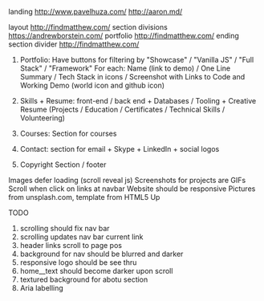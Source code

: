 landing http://www.pavelhuza.com/  http://aaron.md/

layout http://findmatthew.com/
section divisions https://andrewborstein.com/
portfolio http://findmatthew.com/
ending section divider http://findmatthew.com/



1) Portfolio: Have buttons for filtering by "Showcase" / "Vanilla JS" / "Full Stack" / "Framework"
For each: Name (link to demo) / One Line Summary / Tech Stack in icons / Screenshot with Links to Code and Working Demo (world icon and github icon)

2) Skills + Resume: front-end / back end + Databases / Tooling + Creative
Resume (Projects / Education / Certificates / Technical Skills / Volunteering)

3) Courses: Section for courses

4) Contact: section for email + Skype + LinkedIn + social logos 

5) Copyright Section / footer

Images defer loading (scroll reveal js)
Screenshots for projects are GIFs
Scroll when click on links at navbar
Website should be responsive
Pictures from unsplash.com, template from HTML5 Up



TODO
1. scrolling should fix nav bar
2. scrolling updates nav bar current link
3. header links scroll to page pos
4. background for nav should be blurred and darker
5. responsive logo should be see thru
6. home__text should become darker upon scroll
7. textured background for abotu section
8. Aria labelling
